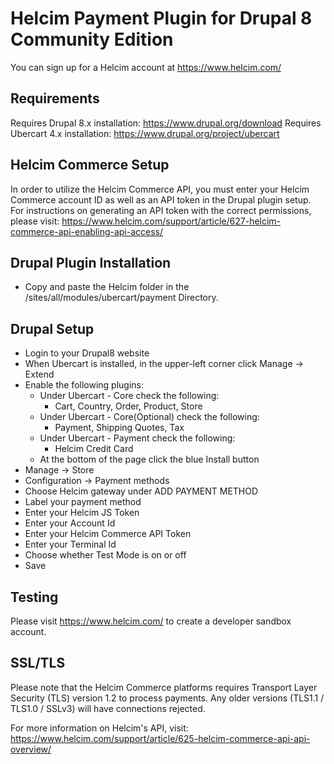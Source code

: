 # Helcim Payment Plugin for Drupal 8 Community Edition

You can sign up for a Helcim account at https://www.helcim.com/

## Requirements

Requires Drupal 8.x installation: https://www.drupal.org/download
Requires Ubercart 4.x installation: https://www.drupal.org/project/ubercart

## Helcim Commerce Setup

In order to utilize the Helcim Commerce API, you must enter your Helcim Commerce account ID as well as an API token in the Drupal plugin setup. For instructions on generating an API token with the correct permissions, please visit: https://www.helcim.com/support/article/627-helcim-commerce-api-enabling-api-access/

## Drupal Plugin Installation

- Copy and paste the Helcim folder in the <your Drupal8 install dir>/sites/all/modules/ubercart/payment Directory.

## Drupal Setup

- Login to your Drupal8 website
- When Ubercart is installed, in the upper-left corner click Manage -> Extend
- Enable the following plugins:
	- Under Ubercart - Core check the following:
 		- Cart, Country, Order, Product, Store
	- Under Ubercart - Core(Optional) check the following:
		- Payment, Shipping Quotes, Tax
	- Under Ubercart - Payment check the following:
		- Helcim Credit Card
	- At the bottom of the page click the blue Install button
- Manage -> Store
- Configuration -> Payment methods
- Choose Helcim gateway under ADD PAYMENT METHOD
- Label your payment method
- Enter your Helcim JS Token
- Enter your Account Id
- Enter your Helcim Commerce API Token
- Enter your Terminal Id
- Choose whether Test Mode is on or off
- Save

## Testing

Please visit https://www.helcim.com/ to create a developer sandbox account.

## SSL/TLS

Please note that the Helcim Commerce platforms requires Transport Layer Security (TLS) version 1.2 to process payments. Any older versions (TLS1.1 / TLS1.0 / SSLv3) will have connections rejected.

For more information on Helcim's API, visit: https://www.helcim.com/support/article/625-helcim-commerce-api-api-overview/
